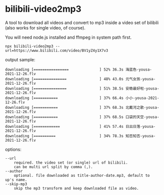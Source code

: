 # bilibili-video2mp3

A tool to download all videos and convert to mp3 inside a video set of bilibili (also works for single video, of course).

You will need node.js installed and ffmpeg in system path first.

```
npx bilibili-video2mp3 --url=https://www.bilibili.com/video/BV1yZ4y1X7v3
```

output sample:

```
downloading [================              ] 52% 36.3s 海蓝色-yousa-2021-12-26.flv
downloading [===============               ] 48% 43.0s 元气女孩-yousa-2021-12-26.flv
downloading [===============               ] 51% 38.5s 安稳最好啦-yousa-2021-12-26.flv
downloading [===========                   ] 37% 66.4s 小小-yousa-2021-12-26.flv
downloading [===========                   ] 37% 68.3s 北戴河之歌-yousa-2021-12-26.flv
downloading [===========                   ] 37% 68.5s 口袋的天空-yousa-2021-12-26.flv
downloading [============                  ] 41% 57.4s 日出日落-yousa-2021-12-26.flv
downloading [==========                    ] 34% 78.3s 知否知否-yousa-2021-12-26.flv
```

options:

```
--url
    required. the video set (or single) url of bilibili.
    can be multi url split by comma (,).
--author
    optional. file downloaded as title-author-date.mp3, default to up's name.
--skip-mp3
    skip the mp3 transform and keep downloaded file as video.
```
